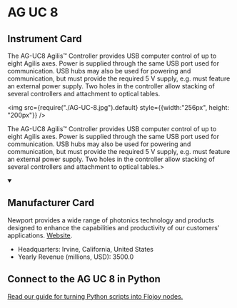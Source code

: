 
# AG UC 8

## Instrument Card

<div className="flex">

<div>

The AG-UC8 Agilis™ Controller provides USB computer control of up to eight Agilis axes. Power is supplied through the same USB port used for communication. USB hubs may also be used for powering and communication, but must provide the required 5 V supply, e.g. must feature an external power supply. Two holes in the controller allow stacking of several controllers and attachment to optical tables.

</div>

<img src={require("./AG-UC-8.jpg").default} style={{width:"256px", height: "200px"}} />

</div>

The AG-UC8 Agilis™ Controller provides USB computer control of up to eight Agilis axes. Power is supplied through the same USB port used for communication. USB hubs may also be used for powering and communication, but must provide the required 5 V supply, e.g. must feature an external power supply. Two holes in the controller allow stacking of several controllers and attachment to optical tables.>

<details open>
<summary><h2>Manufacturer Card</h2></summary>

Newport provides a wide range of photonics technology and products designed to enhance the capabilities and productivity of our customers' applications. <a href="https://www.newport.com/">Website</a>.

<ul>
  <li>Headquarters: Irvine, California, United States</li>
  <li>Yearly Revenue (millions, USD): 3500.0</li>
</ul>
</details>

## Connect to the AG UC 8 in Python

[Read our guide for turning Python scripts into Flojoy nodes.](https://docs.flojoy.ai/custom-nodes/creating-custom-node/)


